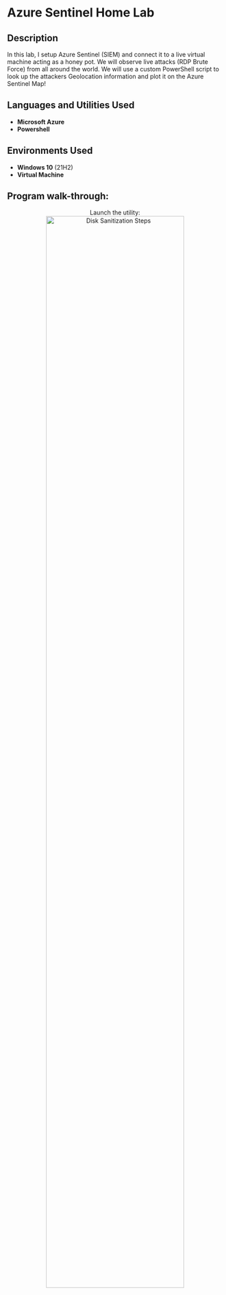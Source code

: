 <h1>Azure Sentinel Home Lab</h1>


<h2>Description</h2>
In this lab, I setup Azure Sentinel (SIEM) and connect it to a live virtual machine acting as a honey pot. We will observe live attacks (RDP Brute Force) from all around the world. We will use a custom PowerShell script to look up the attackers Geolocation information and plot it on the Azure Sentinel Map!
<br />


<h2>Languages and Utilities Used</h2>

- <b>Microsoft Azure</b> 
- <b>Powershell</b>

<h2>Environments Used </h2>

- <b>Windows 10</b> (21H2)
- <b>Virtual Machine</b>

<h2>Program walk-through:</h2>

<p align="center">
Launch the utility: <br/>
<img src="https://i.imgur.com/62TgaWL.png" height="80%" width="80%" alt="Disk Sanitization Steps"/>
<br />
<br />
